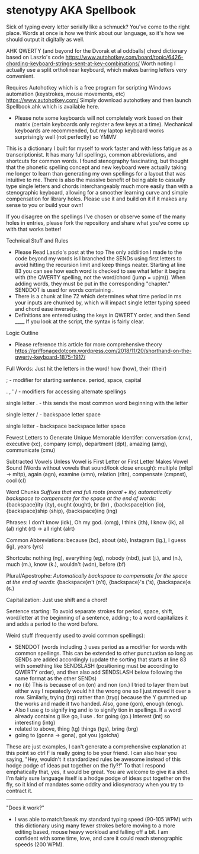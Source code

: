 # stenotypy AKA Spellbook

Sick of typing every letter serially like a schmuck? You've come to the right place. Words at once is how we think about our language, so it's how we should output it digitally as well.

AHK QWERTY (and beyond for the Dvorak et al oddballs) chord dictionary based on Laszlo's code https://www.autohotkey.com/board/topic/6426-chording-keyboard-strings-sent-at-key-combinations/ Worth noting I actually use a split ortholinear keyboard, which makes barring letters very convenient.

Requires Autohotkey which is a free program for scripting Windows automation (keystrokes, mouse movements, etc) https://www.autohotkey.com/ Simply download autohotkey and then launch Spellbook.ahk which is available here.

- Please note some keyboards will not completely work based on their matrix (certain keyboards only register a few keys at a time). Mechanical keyboards are recommended, but my laptop keyboard works surprisingly well (not perfectly) so YMMV

This is a dictionary I built for myself to work faster and with less fatigue as a transcriptionist. It has many full spellings, common abbreviations, and shortcuts for common words. I found stenography fascinating, but thought that the phonetic spelling concept and new keyboard were actually taking me longer to learn than generating my own spellings for a layout that was intuitive to me. There is also the massive benefit of being able to casually type single letters and chords interchangeably much more easily than with a stenographic keyboard, allowing for a smoother learning curve and simple compensation for library holes. Please use it and build on it if it makes any sense to you or build your own!

If you disagree on the spellings I've chosen or observe some of the many holes in entries, please fork the repository and share what you've come up with that works better!

Technical Stuff and Rules
- Please Read Laszlo's post at the top
The only addiition I made to the code beyond my words is I branched the SENDs using first letters to avoid hitting the recursion limit and keep things neater. Starting at line 83 you can see how each word is checked to see what letter it begins with (the QWERTY spelling, not the word/chord (jump = upjm)). When adding words, they must be put in the corresponding "chapter." SENDDOT is used for words containing . 
-  There is a chunk at line 72 which determines what time period in ms your inputs are chunked by, which will impact single letter typing speed and chord ease inversely.
- Definitions are entered using the keys in QWERTY order, and then Send ____ If you look at the script, the syntax is fairly clear.

Logic Outline
- Please reference this article for more comprehensive theory https://griffonagedotcom.wordpress.com/2018/11/20/shorthand-on-the-qwerty-keyboard-1875-1917/

Full Words: Just hit the letters in the word! how (how), their (their)

; - modifier for starting sentence. period, space, capital

. , ' / - modifiers for accessing alternate spellings

single letter . - this sends the most common word beginning with the letter

single letter / - backspace letter space

single letter - backspace backspace letter space

Fewest Letters to Generate Unique Memorable Identifer: conversation (cnv), executive (xc), company (cmp), department (dpt), amazing (amg), communicate (cmu)

Subtracted Vowels Unless Vowel is First Letter or First Letter Makes Vowel Sound (Words without vowels that sound/look close enough): multiple (mltpl -> mltp), again (agn), examine (xmn), relation (rltn), compensate (cmpnst), cool (cl)

Word Chunks *Suffixes that end full roots (moral + ity) automatically backspace to compensate for the space at the end of words*: {backspace}ity (ity), ought (ought), br (br) , {backspace}tion (io), {backspace}ship (ship), {backspace}ing (ing)

Phrases: I don't know (idk), Oh my god. (omg), I think (ith), I know (ik),  all (al) right (rt) -> all right (alrt)

Common Abbreviations: because (bc), about (ab), Instagram (ig.), I guess (ig), years (yrs)

Shortcuts: nothing (ng), everything (eg), nobody (nbd), just (j.), and (n.), much (m.), know (k.), wouldn't (wdn), before (bf)

Plural/Apostrophe: *Automatically backspace to compensate for the space at the end of words*: {backspace}n't (n't), {backspace}'s ('s), {backspace}s (s.)

Capitalization: Just use shift and a chord!

Sentence starting: To avoid separate strokes for period, space, shift, word/letter at the beginning of a sentence, adding ; to a word capitalizes it and adds a period to the word before.

Weird stuff (frequently used to avoid common spellings): 
- SENDDOT (words including .) uses period as a modifier for words with common spellings. This can be extended to other punctuation so long as SENDs are added accordingly (update the sorting that starts at line 83 with something like SENDSLASH (positioning must be according to QWERTY order), and then also add SENDSLASH below following the same format as the other SENDs)
- no (ib) This is because of on (on) and non (on.) I tried to layer them but either way I repeatedly would hit the wrong one so I just moved it over a row. Similarly, trying (trg) rather than (tryg) because the Y gummed up the works and made it two handed. Also, gone (gon), enough (enog).
- Also I use g to signify ing and io to signify tion in spellings. If a word already contains g like go, I use . for going (go.) Interest (int) so interesting (intg)
- related to above, thing (tg) things (tgs), bring (brg)
- going to (gonna -> gona), got you (gotcha)


These are just examples, I can't generate a comprehensive explanation at this point so ctrl F is really going to be your friend. I can also hear you saying, "Hey, wouldn't it standardized rules be awesome instead of this hodge podge of ideas put together on the fly?!" To that I respond emphatically that, yes, it would be great. You are welcome to give it a shot. I'm fairly sure language itself is a hodge podge of ideas put together on the fly, so it kind of mandates some oddity and idiosyncracy when you try to contract it.

---------------
"Does it work?"
- I was able to match/break my standard typing speed (90-105 WPM) with this dictionary using many fewer strokes before moving to a more editing based, mouse heavy workload and falling off a bit. I am confident with some time, love, and care it could reach stenographic speeds (200 WPM).
